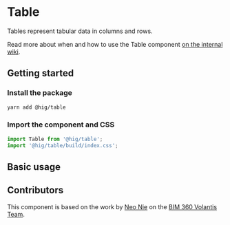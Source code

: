 # Table

Tables represent tabular data in columns and rows.

<!-- TODO: Write description -->

Read more about when and how to use the Table component [on the internal wiki](https://wiki.autodesk.com/display/HIG/Table).

## Getting started

### Install the package

```bash
yarn add @hig/table
```

### Import the component and CSS

```js
import Table from '@hig/table';
import '@hig/table/build/index.css';
```

## Basic usage

<!-- TODO: Write usage description -->

## Contributors

This component is based on the work by [Neo Nie](mailto:neo.nie@autodesk.com) on the [BIM 360 Volantis Team](mailto:bim.360.volantis.eng@autodesk.com).
